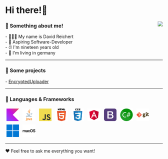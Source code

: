 # Hi there!👋

<img align="right" src="https://github-readme-stats.vercel.app/api?username=reichertdavid&show_icons=true&count_private=true&theme=tokyonight">

<div align="left">
  <h3>📃 Something about me!</h3>
- 🙋🏻‍♂️ My name is David Reichert<br>
- 🌱 Aspiring Software-Developer<br>
- ⏰ I'm nineteen years old<br>
- 🏡 I'm living in germany<br>
</div>

---

<div align="left">
  <h3>👾 Some projects</h3>
  - <a href="https://github.com/reichertdavid/EncryptedUploader">EncryptedUploader</a>
</div>

---

<div align="left">
  <h3>🧰 Languages & Frameworks</h3>
  <img src="https://raw.githubusercontent.com/github/explore/80688e429a7d4ef2fca1e82350fe8e3517d3494d/topics/kotlin/kotlin.png" alt="kotlin" height="40" style="vertical- align:top; margin:4px">
    <img src="https://raw.githubusercontent.com/github/explore/80688e429a7d4ef2fca1e82350fe8e3517d3494d/topics/java/java.png" alt="java" height="40" style="vertical- align:top; margin:4px">
      <img src="https://raw.githubusercontent.com/github/explore/80688e429a7d4ef2fca1e82350fe8e3517d3494d/topics/javascript/javascript.png" alt="javascript" height="40" style="vertical- align:top; margin:4px">
        <img src="https://raw.githubusercontent.com/github/explore/80688e429a7d4ef2fca1e82350fe8e3517d3494d/topics/html/html.png" alt="html" height="40" style="vertical- align:top; margin:4px">
   <img src="https://raw.githubusercontent.com/github/explore/80688e429a7d4ef2fca1e82350fe8e3517d3494d/topics/css/css.png" alt="css" height="40" style="vertical- align:top; margin:4px">
     <img src="https://raw.githubusercontent.com/github/explore/80688e429a7d4ef2fca1e82350fe8e3517d3494d/topics/angular/angular.png" alt="angular" height="40" style="vertical- align:top; margin:4px">
       <img src="https://raw.githubusercontent.com/github/explore/80688e429a7d4ef2fca1e82350fe8e3517d3494d/topics/bootstrap/bootstrap.png" alt="bootstrap" height="40" style="vertical- align:top; margin:4px">
         <img src="https://raw.githubusercontent.com/github/explore/80688e429a7d4ef2fca1e82350fe8e3517d3494d/topics/csharp/csharp.png" alt="csharp" height="40" style="vertical- align:top; margin:4px">
             <img src="https://raw.githubusercontent.com/github/explore/80688e429a7d4ef2fca1e82350fe8e3517d3494d/topics/git/git.png" alt="git" height="40" style="vertical- align:top; margin:4px">
               <img src="https://raw.githubusercontent.com/github/explore/80688e429a7d4ef2fca1e82350fe8e3517d3494d/topics/windows/windows.png" alt="windows" height="40" style="vertical- align:top; margin:4px">
                 <img src="https://raw.githubusercontent.com/github/explore/80688e429a7d4ef2fca1e82350fe8e3517d3494d/topics/macos/macos.png" alt="macos" height="40" style="vertical- align:top; margin:4px">
</div>

---

❤️ Feel free to ask me everything you want!
